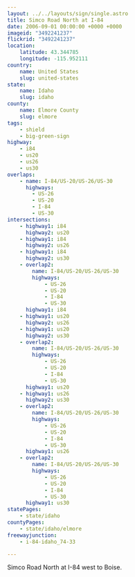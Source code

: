 ```yaml
---
layout: ../../layouts/sign/single.astro
title: Simco Road North at I-84
date: 2006-09-01 00:00:00 +0000 +0000
imageid: "3492241237"
flickrid: "3492241237"
location:
    latitude: 43.344785
    longitude: -115.952111
country:
    name: United States
    slug: united-states
state:
    name: Idaho
    slug: idaho
county:
    name: Elmore County
    slug: elmore
tags:
    - shield
    - big-green-sign
highway:
    - i84
    - us20
    - us26
    - us30
overlaps:
    - name: I-84/US-20/US-26/US-30
      highways:
        - US-26
        - US-20
        - I-84
        - US-30
intersections:
    - highway1: i84
      highway2: us20
    - highway1: i84
      highway2: us26
    - highway1: i84
      highway2: us30
    - overlap2:
        name: I-84/US-20/US-26/US-30
        highways:
            - US-26
            - US-20
            - I-84
            - US-30
      highway1: i84
    - highway1: us20
      highway2: us26
    - highway1: us20
      highway2: us30
    - overlap2:
        name: I-84/US-20/US-26/US-30
        highways:
            - US-26
            - US-20
            - I-84
            - US-30
      highway1: us20
    - highway1: us26
      highway2: us30
    - overlap2:
        name: I-84/US-20/US-26/US-30
        highways:
            - US-26
            - US-20
            - I-84
            - US-30
      highway1: us26
    - overlap2:
        name: I-84/US-20/US-26/US-30
        highways:
            - US-26
            - US-20
            - I-84
            - US-30
      highway1: us30
statePages:
    - state/idaho
countyPages:
    - state/idaho/elmore
freewayjunction:
    - i-84-idaho_74-33

---
```

Simco Road North at I-84 west to Boise.
